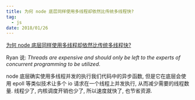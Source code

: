 ```yaml
---
title: 为何 node 底层同样使用多线程却依然比传统多线程快?
tag:
  - js
date: 2018/01/26
---
```


[为何 node 底层同样使用多线程却依然比传统多线程快?](https://stackoverflow.com/questions/3629784/how-is-node-js-inherently-faster-when-it-still-relies-on-threads-internally)

Ryan 说: *Threads are expensive and should only be left to the experts of concurrent programming to be utilized*.

node 底层确实使用多线程并发的执行我们代码中的异步函数, 但是它在底层会使用 epoll 等类似技术让多个 io 请求在一个线程上并发执行, 从而减少需要的线程数量. 线程少了, 内核调度开销也少了, 所以速度就快了, 也节省资源.
